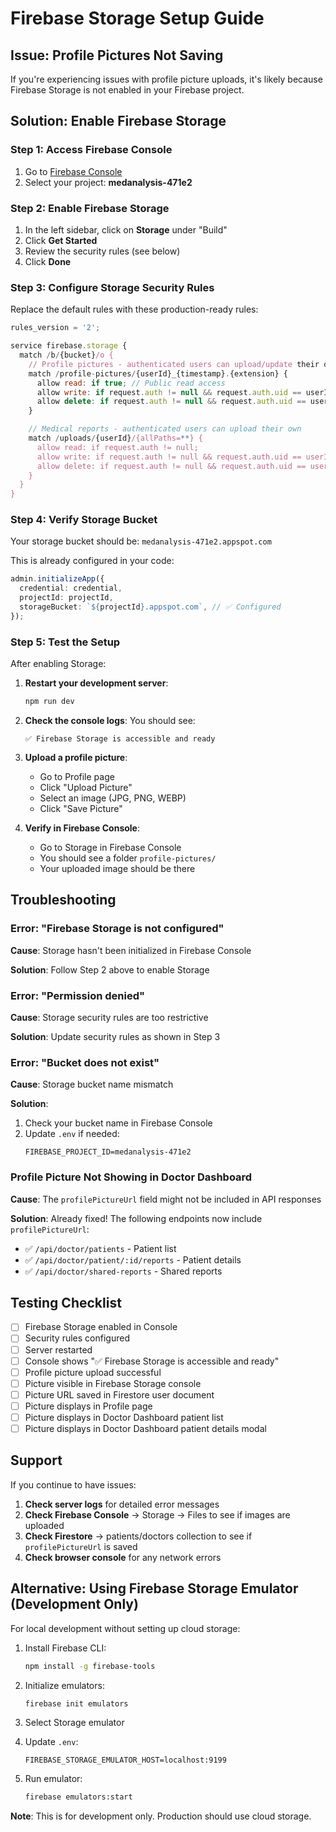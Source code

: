 # Firebase Storage Setup Guide

## Issue: Profile Pictures Not Saving

If you're experiencing issues with profile picture uploads, it's likely because Firebase Storage is not enabled in your Firebase project.

## Solution: Enable Firebase Storage

### Step 1: Access Firebase Console

1. Go to [Firebase Console](https://console.firebase.google.com)
2. Select your project: **medanalysis-471e2**

### Step 2: Enable Firebase Storage

1. In the left sidebar, click on **Storage** under "Build"
2. Click **Get Started**
3. Review the security rules (see below)
4. Click **Done**

### Step 3: Configure Storage Security Rules

Replace the default rules with these production-ready rules:

```javascript
rules_version = '2';

service firebase.storage {
  match /b/{bucket}/o {
    // Profile pictures - authenticated users can upload/update their own
    match /profile-pictures/{userId}_{timestamp}.{extension} {
      allow read: if true; // Public read access
      allow write: if request.auth != null && request.auth.uid == userId;
      allow delete: if request.auth != null && request.auth.uid == userId;
    }

    // Medical reports - authenticated users can upload their own
    match /uploads/{userId}/{allPaths=**} {
      allow read: if request.auth != null;
      allow write: if request.auth != null && request.auth.uid == userId;
      allow delete: if request.auth != null && request.auth.uid == userId;
    }
  }
}
```

### Step 4: Verify Storage Bucket

Your storage bucket should be: `medanalysis-471e2.appspot.com`

This is already configured in your code:

```typescript
admin.initializeApp({
  credential: credential,
  projectId: projectId,
  storageBucket: `${projectId}.appspot.com`, // ✅ Configured
});
```

### Step 5: Test the Setup

After enabling Storage:

1. **Restart your development server**:

   ```bash
   npm run dev
   ```

2. **Check the console logs**:
   You should see:

   ```
   ✅ Firebase Storage is accessible and ready
   ```

3. **Upload a profile picture**:

   - Go to Profile page
   - Click "Upload Picture"
   - Select an image (JPG, PNG, WEBP)
   - Click "Save Picture"

4. **Verify in Firebase Console**:
   - Go to Storage in Firebase Console
   - You should see a folder `profile-pictures/`
   - Your uploaded image should be there

## Troubleshooting

### Error: "Firebase Storage is not configured"

**Cause**: Storage hasn't been initialized in Firebase Console

**Solution**: Follow Step 2 above to enable Storage

### Error: "Permission denied"

**Cause**: Storage security rules are too restrictive

**Solution**: Update security rules as shown in Step 3

### Error: "Bucket does not exist"

**Cause**: Storage bucket name mismatch

**Solution**:

1. Check your bucket name in Firebase Console
2. Update `.env` if needed:
   ```
   FIREBASE_PROJECT_ID=medanalysis-471e2
   ```

### Profile Picture Not Showing in Doctor Dashboard

**Cause**: The `profilePictureUrl` field might not be included in API responses

**Solution**: Already fixed! The following endpoints now include `profilePictureUrl`:

- ✅ `/api/doctor/patients` - Patient list
- ✅ `/api/doctor/patient/:id/reports` - Patient details
- ✅ `/api/doctor/shared-reports` - Shared reports

## Testing Checklist

- [ ] Firebase Storage enabled in Console
- [ ] Security rules configured
- [ ] Server restarted
- [ ] Console shows "✅ Firebase Storage is accessible and ready"
- [ ] Profile picture upload successful
- [ ] Picture visible in Firebase Storage console
- [ ] Picture URL saved in Firestore user document
- [ ] Picture displays in Profile page
- [ ] Picture displays in Doctor Dashboard patient list
- [ ] Picture displays in Doctor Dashboard patient details modal

## Support

If you continue to have issues:

1. **Check server logs** for detailed error messages
2. **Check Firebase Console** → Storage → Files to see if images are uploaded
3. **Check Firestore** → patients/doctors collection to see if `profilePictureUrl` is saved
4. **Check browser console** for any network errors

## Alternative: Using Firebase Storage Emulator (Development Only)

For local development without setting up cloud storage:

1. Install Firebase CLI:

   ```bash
   npm install -g firebase-tools
   ```

2. Initialize emulators:

   ```bash
   firebase init emulators
   ```

3. Select Storage emulator

4. Update `.env`:

   ```
   FIREBASE_STORAGE_EMULATOR_HOST=localhost:9199
   ```

5. Run emulator:
   ```bash
   firebase emulators:start
   ```

**Note**: This is for development only. Production should use cloud storage.
